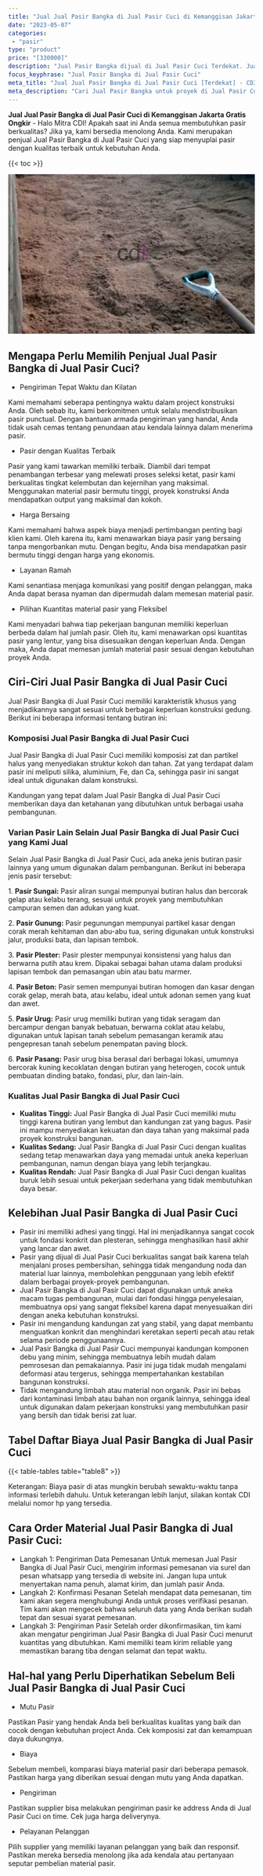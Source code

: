 ```yaml
---
title: "Jual Jual Pasir Bangka di Jual Pasir Cuci di Kemanggisan Jakarta Gratis Ongkir"
date: "2023-05-07"
categories:
 - "pasir"
type: "product"
price: "[330000]"
description: "Jual Pasir Bangka dijual di Jual Pasir Cuci Terdekat. Jual Pasir Bangka ini sering digunakan dalam proyek konstruksi sebagai bahan campuran yang terpilih dan bersih. Silakan hubungi kami untuk informasi lebih lanjut."
focus_keyphrase: "Jual Pasir Bangka di Jual Pasir Cuci"
meta_title: "Jual Jual Pasir Bangka di Jual Pasir Cuci [Terdekat] - CDI"
meta_description: "Cari Jual Pasir Bangka untuk proyek di Jual Pasir Cuci? Kami menyediakan Jual Pasir Bangka berkualitas untuk bahan campuran. Raih penawaran terbaik sekarang."
---
```


**Jual Jual Pasir Bangka di Jual Pasir Cuci di Kemanggisan Jakarta Gratis Ongkir** - Halo Mitra CDI! Apakah saat ini Anda semua membutuhkan pasir berkualitas? Jika ya, kami bersedia menolong Anda. Kami merupakan penjual Jual Pasir Bangka di Jual Pasir Cuci yang siap menyuplai pasir dengan kualitas terbaik untuk kebutuhan Anda.

{{< toc >}}

![Jual Jual Pasir Bangka di Jual Pasir Cuci di Kemanggisan Jakarta Gratis Ongkir](/images/pasir/pasir-bangunan-32.jpg)

## Mengapa Perlu Memilih Penjual Jual Pasir Bangka di Jual Pasir Cuci?

*   Pengiriman Tepat Waktu dan Kilatan

Kami memahami seberapa pentingnya waktu dalam project konstruksi Anda. Oleh sebab itu, kami berkomitmen untuk selalu mendistribusikan pasir punctual. Dengan bantuan armada pengiriman yang handal, Anda tidak usah cemas tentang penundaan atau kendala lainnya dalam menerima pasir.
*   Pasir dengan Kualitas Terbaik

Pasir yang kami tawarkan memiliki terbaik. Diambil dari tempat penambangan terbesar yang melewati proses seleksi ketat, pasir kami berkualitas tingkat kelembutan dan kejernihan yang maksimal. Menggunakan material pasir bermutu tinggi, proyek konstruksi Anda mendapatkan output yang maksimal dan kokoh.
*   Harga Bersaing

Kami memahami bahwa aspek biaya menjadi pertimbangan penting bagi klien kami. Oleh karena itu, kami menawarkan biaya pasir yang bersaing tanpa mengorbankan mutu. Dengan begitu, Anda bisa mendapatkan pasir bermutu tinggi dengan harga yang ekonomis.
*   Layanan Ramah

Kami senantiasa menjaga komunikasi yang positif dengan pelanggan, maka Anda dapat berasa nyaman dan dipermudah dalam memesan material pasir.
*   Pilihan Kuantitas material pasir yang Fleksibel

Kami menyadari bahwa tiap pekerjaan bangunan memiliki keperluan berbeda dalam hal jumlah pasir. Oleh itu, kami menawarkan opsi kuantitas pasir yang lentur, yang bisa disesuaikan dengan keperluan Anda. Dengan maka, Anda dapat memesan jumlah material pasir sesuai dengan kebutuhan proyek Anda.

## Ciri-Ciri Jual Pasir Bangka di Jual Pasir Cuci

Jual Pasir Bangka di Jual Pasir Cuci memiliki karakteristik khusus yang menjadikannya sangat sesuai untuk berbagai keperluan konstruksi gedung. Berikut ini beberapa informasi tentang butiran ini:

### Komposisi Jual Pasir Bangka di Jual Pasir Cuci

Jual Pasir Bangka di Jual Pasir Cuci memiliki komposisi zat dan partikel halus yang menyediakan struktur kokoh dan tahan. Zat yang terdapat dalam pasir ini meliputi silika, aluminium, Fe, dan Ca, sehingga pasir ini sangat ideal untuk digunakan dalam konstruksi.

Kandungan yang tepat dalam Jual Pasir Bangka di Jual Pasir Cuci memberikan daya dan ketahanan yang dibutuhkan untuk berbagai usaha pembangunan.

### Varian Pasir Lain Selain Jual Pasir Bangka di Jual Pasir Cuci yang Kami Jual

Selain Jual Pasir Bangka di Jual Pasir Cuci, ada aneka jenis butiran pasir lainnya yang umum digunakan dalam pembangunan. Berikut ini beberapa jenis pasir tersebut:

1\.  **Pasir Sungai:** Pasir aliran sungai mempunyai butiran halus dan bercorak gelap atau kelabu terang, sesuai untuk proyek yang membutuhkan campuran semen dan adukan yang kuat.

2\.  **Pasir Gunung:** Pasir pegunungan mempunyai partikel kasar dengan corak merah kehitaman dan abu-abu tua, sering digunakan untuk konstruksi jalur, produksi bata, dan lapisan tembok.

3\.  **Pasir Plester:** Pasir plester mempunyai konsistensi yang halus dan berwarna putih atau krem. Dipakai sebagai bahan utama dalam produksi lapisan tembok dan pemasangan ubin atau batu marmer.

4\.  **Pasir Beton:** Pasir semen mempunyai butiran homogen dan kasar dengan corak gelap, merah bata, atau kelabu, ideal untuk adonan semen yang kuat dan awet.

5\.  **Pasir Urug:** Pasir urug memiliki butiran yang tidak seragam dan bercampur dengan banyak bebatuan, berwarna coklat atau kelabu, digunakan untuk lapisan tanah sebelum pemasangan keramik atau pengepresan tanah sebelum penempatan paving block.

6\.  **Pasir Pasang:** Pasir urug bisa berasal dari berbagai lokasi, umumnya bercorak kuning kecoklatan dengan butiran yang heterogen, cocok untuk pembuatan dinding batako, fondasi, plur, dan lain-lain.

### Kualitas Jual Pasir Bangka di Jual Pasir Cuci

*   **Kualitas Tinggi:** Jual Pasir Bangka di Jual Pasir Cuci memiliki mutu tinggi karena butiran yang lembut dan kandungan zat yang bagus. Pasir ini mampu menyediakan kekuatan dan daya tahan yang maksimal pada proyek konstruksi bangunan.
*   **Kualitas Sedang:** Jual Pasir Bangka di Jual Pasir Cuci dengan kualitas sedang tetap menawarkan daya yang memadai untuk aneka keperluan pembangunan, namun dengan biaya yang lebih terjangkau.
*   **Kualitas Rendah:** Jual Pasir Bangka di Jual Pasir Cuci dengan kualitas buruk lebih sesuai untuk pekerjaan sederhana yang tidak membutuhkan daya besar.

## Kelebihan Jual Pasir Bangka di Jual Pasir Cuci

*   Pasir ini memiliki adhesi yang tinggi. Hal ini menjadikannya sangat cocok untuk fondasi konkrit dan plesteran, sehingga menghasilkan hasil akhir yang lancar dan awet.
*   Pasir yang dijual di Jual Pasir Cuci berkualitas sangat baik karena telah menjalani proses pembersihan, sehingga tidak mengandung noda dan material luar lainnya, membolehkan penggunaan yang lebih efektif dalam berbagai proyek-proyek pembangunan.
*   Jual Pasir Bangka di Jual Pasir Cuci dapat digunakan untuk aneka macam tugas pembangunan, mulai dari fondasi hingga penyelesaian, membuatnya opsi yang sangat fleksibel karena dapat menyesuaikan diri dengan aneka kebutuhan konstruksi.
*   Pasir ini mengandung kandungan zat yang stabil, yang dapat membantu menguatkan konkrit dan menghindari keretakan seperti pecah atau retak selama periode penggunaannya.
*   Jual Pasir Bangka di Jual Pasir Cuci mempunyai kandungan komponen debu yang minim, sehingga membuatnya lebih mudah dalam pemrosesan dan pemakaiannya. Pasir ini juga tidak mudah mengalami deformasi atau tergerus, sehingga mempertahankan kestabilan bangunan konstruksi.
*   Tidak mengandung limbah atau material non organik. Pasir ini bebas dari kontaminasi limbah atau bahan non organik lainnya, sehingga ideal untuk digunakan dalam pekerjaan konstruksi yang membutuhkan pasir yang bersih dan tidak berisi zat luar.

## Tabel Daftar Biaya Jual Pasir Bangka di Jual Pasir Cuci

{{< table-tables table="table8" >}}

Keterangan: Biaya pasir di atas mungkin berubah sewaktu-waktu tanpa informasi terlebih dahulu. Untuk keterangan lebih lanjut, silakan kontak CDI melalui nomor hp yang tersedia.

## Cara Order Material Jual Pasir Bangka di Jual Pasir Cuci:

*   Langkah 1: Pengiriman Data Pemesanan
Untuk memesan Jual Pasir Bangka di Jual Pasir Cuci, mengirim informasi pemesanan via surel dan pesan whatsapp yang tersedia di website ini. Jangan lupa untuk menyertakan nama penuh, alamat kirim, dan jumlah pasir Anda.
*   Langkah 2: Konfirmasi Pesanan
Setelah mendapat data pemesanan, tim kami akan segera menghubungi Anda untuk proses verifikasi pesanan. Tim kami akan mengecek bahwa seluruh data yang Anda berikan sudah tepat dan sesuai syarat pemesanan.
*   Langkah 3: Pengiriman Pasir
Setelah order dikonfirmasikan, tim kami akan mengatur pengiriman Jual Pasir Bangka di Jual Pasir Cuci menurut kuantitas yang dibutuhkan. Kami memiliki team kirim reliable yang memastikan barang tiba dengan selamat dan tepat waktu.

## Hal-hal yang Perlu Diperhatikan Sebelum Beli Jual Pasir Bangka di Jual Pasir Cuci

*   Mutu Pasir

Pastikan Pasir yang hendak Anda beli berkualitas kualitas yang baik dan cocok dengan kebutuhan project Anda. Cek komposisi zat dan kemampuan daya dukungnya.
*   Biaya

Sebelum membeli, komparasi biaya material pasir dari beberapa pemasok. Pastikan harga yang diberikan sesuai dengan mutu yang Anda dapatkan.
*   Pengiriman

Pastikan supplier bisa melakukan pengiriman pasir ke address Anda di Jual Pasir Cuci on time. Cek juga harga deliverynya.
*   Pelayanan Pelanggan

Pilih supplier yang memiliki layanan pelanggan yang baik dan responsif. Pastikan mereka bersedia menolong jika ada kendala atau pertanyaan seputar pembelian material pasir.